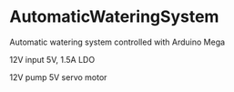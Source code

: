 # AutomaticWateringSystem
Automatic watering system controlled with Arduino Mega

12V input
5V, 1.5A LDO

12V pump
5V servo motor
